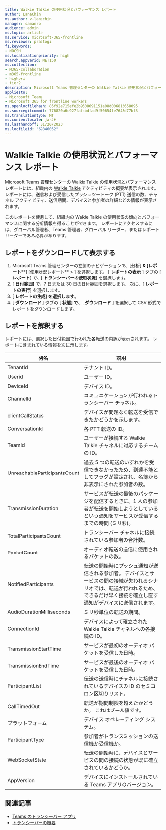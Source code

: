 ```yaml
---
title: Walkie Talkie の使用状況とパフォーマンス レポート
author: LanaChin
ms.author: v-lanachin
manager: samanro
audience: admin
ms.topic: article
ms.service: microsoft-365-frontline
ms.reviewer: prastogi
f1.keywords:
- NOCSH
ms.localizationpriority: high
search.appverid: MET150
ms.collection:
- M365-collaboration
- m365-frontline
- highpri
- tier2
description: Microsoft Teams 管理センターの Walkie Talkie 使用状況とパフォーマンス レポートを使用して、組織内の Walkie Talkie 使用状況アクティビティの概要を取得する方法について説明します。
appliesto:
- Microsoft Teams
- Microsoft 365 for frontline workers
ms.openlocfilehash: 85f92e715efe2b9608691151a08d006816658095
ms.sourcegitcommit: 776820a6c927fafabdfad9f50654fe7648d77bf3
ms.translationtype: MT
ms.contentlocale: ja-JP
ms.lasthandoff: 01/20/2023
ms.locfileid: "69846052"
---
```

# <a name="walkie-talkie-usage-and-performance-report"></a>Walkie Talkie の使用状況とパフォーマンス レポート

Microsoft Teams 管理センターの Walkie Talkie の使用状況とパフォーマンス レポートには、組織内の [Walkie Talkie](../walkie-talkie.md) アクティビティの概要が表示されます。 レポートには、送信および受信したプッシュツートーク (PTT) 送信の数、チャネル アクティビティ、送信期間、デバイスと参加者の詳細などの情報が表示されます。

このレポートを使用して、組織内の Walkie Talkie の使用状況の傾向とパフォーマンスに関する分析情報を得ることができます。 レポートにアクセスするには、グローバル管理者、Teams 管理者、グローバル リーダー、またはレポート リーダーである必要があります。

## <a name="download-and-view-the-report"></a>レポートをダウンロードして表示する

1. Microsoft Teams 管理センターの左側のナビゲーションで、[分析] **& [レポート****] [使用状況レポート** > ] を選択します。 [ **レポートの表示** ] タブの [ **レポート**] で、[ **トランシーバーの使用状況**] を選択します。
1. [ **日付範囲]** で、7 日または 30 日の日付範囲を選択します。 次に、[ **レポートの実行**] を選択します。
1. [ **レポートの生成] を選択します**。
1. [ **ダウンロード** ] タブの [ **状態] で**、[ **ダウンロード** ] を選択して CSV 形式でレポートをダウンロードします。

## <a name="interpret-the-report"></a>レポートを解釈する

レポートには、選択した日付範囲で行われた各転送の内訳が表示されます。 レポートに含まれている情報を次に示します。

|列名 |説明 |
|---------|---------|
|TenantId|テナント ID。|
|Userid|ユーザー ID。|
|DeviceId|デバイス ID。|
|ChannelId|コミュニケーションが行われるトランシーバー チャネル。|
|clientCallStatus | デバイスが問題なく転送を受信できたかどうかを示します。|
|ConversationId|各 PTT 転送の ID。|
|TeamId|ユーザーが接続する Walkie Talkie チャネルに対応するチームの ID。|
|UnreachableParticipantsCount|過去 5 つの転送のいずれかを受信できなかったため、到達不能としてフラグが設定され、名簿から非表示にされた参加者の数。|
|TransmissionDuration|サービスが転送の最後のパッケージを配信するときに、1 人の参加者が転送を開始しようとしているという通知をサービスが受信するまでの時間 (ミリ秒)。|
|TotalParticipantsCount|トランシーバー チャネルに接続されている参加者の合計数。|
|PacketCount|オーディオ転送の送信に使用されるパケットの数。|
|NotifiedParticipants|転送の開始時にプッシュ通知が送信される参加者。 デバイスとサービスの間の接続が失われるシナリオでは、転送が行われるため、できるだけ早く接続を確立し直す通知がデバイスに送信されます。|
|AudioDurationMilliseconds|ミリ秒単位の転送の期間。|
|ConnectionId|デバイスによって確立された Walkie Talkie チャネルへの各接続の ID。|
|TransmissionStartTime |サービスが最初のオーディオ パケットを受信した日時。
|TransmissionEndTime|サービスが最後のオーディオ パケットを受信した日時。|
|ParticipantList|伝送の送信時にチャネルに接続されているデバイスの ID のセミコロン区切りリスト。|
|CallTimedOut|転送が期間制限を超えたかどうか。 これはブール値です。|
|プラットフォーム|デバイス オペレーティング システム。|
|ParticipantType|参加者がトランスミッションの送信機か受信機か。|
|WebSocketState|転送の開始時に、デバイスとサービスの間の接続の状態が既に確立されているかどうか。|
|AppVersion|デバイスにインストールされている Teams アプリのバージョン。|

## <a name="related-articles"></a>関連記事

- [Teams のトランシーバー アプリ](../walkie-talkie.md)
- [トランシーバーの概要](https://support.microsoft.com/office/get-started-with-teams-walkie-talkie-25bdc3d5-bbb2-41b7-89bf-650fae0c8e0c)